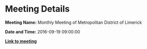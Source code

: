 # Meeting Details

**Meeting Name:** Monthly Meeting of Metropolitan District of Limerick

**Date and Time:** 2016-09-19 09:00:00

**<a href="https://www.limerick.ie/council/whats-on/monthly-meeting-metropolitan-district-limerick-6" target="_blank">Link to meeting</a>**
